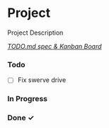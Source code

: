 # Project

Project Description

<em>[TODO.md spec & Kanban Board](https://bit.ly/3fCwKfM)</em>

### Todo

- [ ] Fix swerve drive  

### In Progress


### Done ✓


